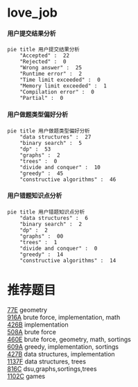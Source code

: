 # love_job

<!-- tabs:start -->



#### **用户提交结果分析**

```mermaid
pie title 用户提交结果分析
    "Accepted" :  22
    "Rejected" :  0
    "Wrong answer" :  25
    "Runtime error" :  2
    "Time limit exceeded" :  0
    "Memory limit exceeded" :  1
    "Compilation error" :  0
    "Partial" :  0
```

#### **用户做题类型偏好分析**

```mermaid
pie title 用户做题类型偏好分析
    "data structures" :  27
    "binary search" :  5
    "dp" :  53
    "graphs" :  2
    "trees" :  0
    "divide and conquer" :  10
    "greedy" :  45
    "constructive algorithms" :  46
```
#### **用户错题知识点分析**

```mermaid
pie title 用户错题知识点分析
    "data structures" :  6
    "binary search" :  2
    "dp" :  2
    "graphs" :  00
    "trees" :  1
    "divide and conquer" :  0
    "greedy" :  14
    "constructive algorithms" :  14
```



<!-- tabs:end -->
# 推荐题目
[77E](https://codeforces.com/contest/77/problem/E)		geometry		  
[916A](https://codeforces.com/contest/916/problem/A)		brute force,
                        implementation,
                        math		  
[426B](https://codeforces.com/contest/426/problem/B)		implementation		  
[508A](https://codeforces.com/contest/508/problem/A)		brute force		  
[460E](https://codeforces.com/contest/460/problem/E)		brute force,
                        geometry,
                        math,
                        sortings		  
[609A](https://codeforces.com/contest/609/problem/A)		greedy,
                        implementation,
                        sortings		  
[427B](https://codeforces.com/contest/427/problem/B)		data structures,
                        implementation		  
[1137F](https://codeforces.com/contest/1137/problem/F)		data structures,
                        trees		  
[816C](https://codeforces.com/contest/816/problem/C)		dsu,graphs,sortings,trees		  
[1102C](https://codeforces.com/contest/1102/problem/C)		games		  
